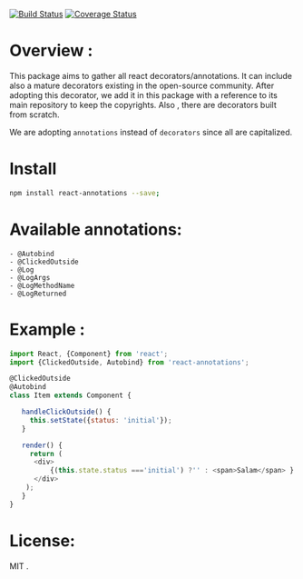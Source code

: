 [![Build Status](https://travis-ci.org/abdennour/react-annotations.svg?branch=master)](https://travis-ci.org/abdennour/react-annotations)
[![Coverage Status](https://coveralls.io/repos/github/abdennour/react-annotations/badge.svg?branch=master)](https://coveralls.io/github/abdennour/react-annotations?branch=master)

# Overview :

This package aims to gather all react decorators/annotations.
It can include also a mature decorators existing in the open-source community. After adopting this decorator, we add it in this package with a reference to its main repository to keep the copyrights.
Also , there are decorators built from scratch.

 We are adopting `annotations` instead of `decorators` since all are capitalized. 

# Install

```bash
npm install react-annotations --save;
```

# Available annotations:

    - @Autobind
    - @ClickedOutside
    - @Log
    - @LogArgs
    - @LogMethodName
    - @LogReturned


# Example :

```js
import React, {Component} from 'react';
import {ClickedOutside, Autobind} from 'react-annotations';

@ClickedOutside
@Autobind
class Item extends Component {

   handleClickOutside() {
     this.setState({status: 'initial'});
   }

   render() {
     return (
      <div>
          {(this.state.status ==='initial') ?'' : <span>Salam</span> }
      </div>
    );
   }   
}

```

# License:

MIT .
